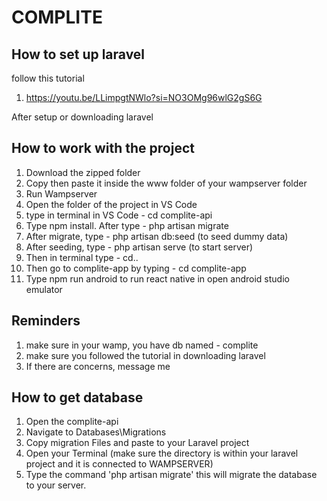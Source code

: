# COMPLITE

## How to set up laravel
follow this tutorial
1. https://youtu.be/LLimpgtNWlo?si=NO3OMg96wlG2gS6G

After setup or downloading laravel
## How to work with the project
1. Download the zipped folder
2. Copy then paste it inside the www folder of your wampserver folder
3. Run Wampserver
4. Open the folder of the project in VS Code
5. type in terminal in VS Code - cd complite-api
6. Type npm install. After type - php artisan migrate
7. After migrate, type - php artisan db:seed (to seed dummy data)
8. After seeding, type - php artisan serve (to start server)
7. Then in terminal type - cd..
8. Then go to complite-app by typing - cd complite-app
9. Type npm run android to run react native in open android studio emulator

## Reminders
1. make sure in your wamp, you have db named - complite
2. make sure you followed the tutorial in downloading laravel
3. If there are concerns, message me

## How to get database

1. Open the complite-api
2. Navigate to Databases\Migrations
3. Copy migration Files and paste to your Laravel project
4. Open your Terminal (make sure the directory is within your laravel project and it is connected to WAMPSERVER)
5. Type the command 'php artisan migrate' this will migrate the database to your server.
